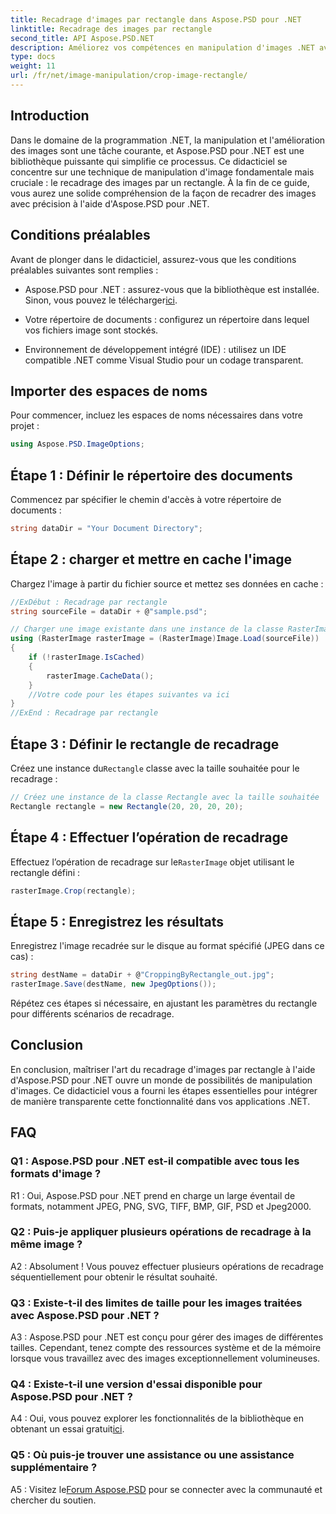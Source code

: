 ```yaml
---
title: Recadrage d'images par rectangle dans Aspose.PSD pour .NET
linktitle: Recadrage des images par rectangle
second_title: API Aspose.PSD.NET
description: Améliorez vos compétences en manipulation d'images .NET avec Aspose.PSD. Apprenez le recadrage d'images étape par étape à l'aide de rectangles pour plus de précision.
type: docs
weight: 11
url: /fr/net/image-manipulation/crop-image-rectangle/
---
```

## Introduction

Dans le domaine de la programmation .NET, la manipulation et l'amélioration des images sont une tâche courante, et Aspose.PSD pour .NET est une bibliothèque puissante qui simplifie ce processus. Ce didacticiel se concentre sur une technique de manipulation d'image fondamentale mais cruciale : le recadrage des images par un rectangle. À la fin de ce guide, vous aurez une solide compréhension de la façon de recadrer des images avec précision à l'aide d'Aspose.PSD pour .NET.

## Conditions préalables

Avant de plonger dans le didacticiel, assurez-vous que les conditions préalables suivantes sont remplies :

-  Aspose.PSD pour .NET : assurez-vous que la bibliothèque est installée. Sinon, vous pouvez le télécharger[ici](https://releases.aspose.com/psd/net/).

- Votre répertoire de documents : configurez un répertoire dans lequel vos fichiers image sont stockés.

- Environnement de développement intégré (IDE) : utilisez un IDE compatible .NET comme Visual Studio pour un codage transparent.

## Importer des espaces de noms

Pour commencer, incluez les espaces de noms nécessaires dans votre projet :

```csharp
using Aspose.PSD.ImageOptions;
```

## Étape 1 : Définir le répertoire des documents

Commencez par spécifier le chemin d'accès à votre répertoire de documents :

```csharp
string dataDir = "Your Document Directory";
```

## Étape 2 : charger et mettre en cache l'image

Chargez l'image à partir du fichier source et mettez ses données en cache :

```csharp
//ExDébut : Recadrage par rectangle
string sourceFile = dataDir + @"sample.psd";

// Charger une image existante dans une instance de la classe RasterImage
using (RasterImage rasterImage = (RasterImage)Image.Load(sourceFile))
{
    if (!rasterImage.IsCached)
    {
        rasterImage.CacheData();
    }
    //Votre code pour les étapes suivantes va ici
}
//ExEnd : Recadrage par rectangle
```

## Étape 3 : Définir le rectangle de recadrage

 Créez une instance du`Rectangle` classe avec la taille souhaitée pour le recadrage :

```csharp
// Créez une instance de la classe Rectangle avec la taille souhaitée
Rectangle rectangle = new Rectangle(20, 20, 20, 20);
```

## Étape 4 : Effectuer l’opération de recadrage

 Effectuez l’opération de recadrage sur le`RasterImage` objet utilisant le rectangle défini :

```csharp
rasterImage.Crop(rectangle);
```

## Étape 5 : Enregistrez les résultats

Enregistrez l'image recadrée sur le disque au format spécifié (JPEG dans ce cas) :

```csharp
string destName = dataDir + @"CroppingByRectangle_out.jpg";
rasterImage.Save(destName, new JpegOptions());
```

Répétez ces étapes si nécessaire, en ajustant les paramètres du rectangle pour différents scénarios de recadrage.

## Conclusion

En conclusion, maîtriser l'art du recadrage d'images par rectangle à l'aide d'Aspose.PSD pour .NET ouvre un monde de possibilités de manipulation d'images. Ce didacticiel vous a fourni les étapes essentielles pour intégrer de manière transparente cette fonctionnalité dans vos applications .NET.

## FAQ

### Q1 : Aspose.PSD pour .NET est-il compatible avec tous les formats d'image ?

R1 : Oui, Aspose.PSD pour .NET prend en charge un large éventail de formats, notamment JPEG, PNG, SVG, TIFF, BMP, GIF, PSD et Jpeg2000.

### Q2 : Puis-je appliquer plusieurs opérations de recadrage à la même image ?

A2 : Absolument ! Vous pouvez effectuer plusieurs opérations de recadrage séquentiellement pour obtenir le résultat souhaité.

### Q3 : Existe-t-il des limites de taille pour les images traitées avec Aspose.PSD pour .NET ?

A3 : Aspose.PSD pour .NET est conçu pour gérer des images de différentes tailles. Cependant, tenez compte des ressources système et de la mémoire lorsque vous travaillez avec des images exceptionnellement volumineuses.

### Q4 : Existe-t-il une version d'essai disponible pour Aspose.PSD pour .NET ?

 A4 : Oui, vous pouvez explorer les fonctionnalités de la bibliothèque en obtenant un essai gratuit[ici](https://releases.aspose.com/).

### Q5 : Où puis-je trouver une assistance ou une assistance supplémentaire ?

 A5 : Visitez le[Forum Aspose.PSD](https://forum.aspose.com/c/psd/34) pour se connecter avec la communauté et chercher du soutien.